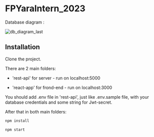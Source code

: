 # FPYaraIntern_2023

Database diagram :

![db_diagram_last](https://user-images.githubusercontent.com/124030196/232689096-86e3582f-3aeb-42c9-b81e-976e923f1694.png)


## Installation

Clone the project.

There are 2 main folders:

* 'rest-api' for server - run on localhost:5000

* 'react-app' for frond-end - run on localhost:3000

You should add .env file in 'rest-api', just like .env.sample file, with your database credentials and some string for Jwt-secret.

After that in both main folders: 
```bash
npm install
```
```bash
npm start
```
